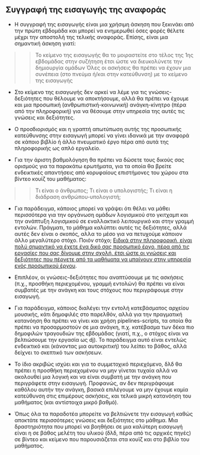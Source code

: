 ## Συγγραφή της εισαγωγής της αναφοράς

* Η συγγραφή της εισαγωγής είναι μια χρήσιμη άσκηση που ξεκινάει από την πρώτη εβδομάδα και μπορεί να ενημερωθεί όσες φορές θέλετε μέχρι την αποστολή της τελικής αναφοράς. Επίσης, είναι μια σημαντική άσκηση γιατί:
>> Το κείμενο της εισαγωγής θα το μοιραστείτε στο τέλος της 1ης εβδομάδας στην συζήτηση έτσι ώστε να διευκολύνετε την δημιουργία ομάδων
>> Όλες οι ασκήσεις θα πρέπει να έχουν μια συνέπεια (στο πνεύμα ή/και στην κατεύθυνση) με το κείμενο της εισαγωγής

* Στο κείμενο της εισαγωγής δεν αρκεί να λέμε για τις γνώσεις-δεξιότητες που θέλουμε να αποκτήσουμε, αλλά θα πρέπει να έχουμε και μια προσωπική (ανθρωπιστική-κοινωνική) ανάγκη-κίνητρο (πέρα από την πληροφορική) για να θέσουμε στην υπηρεσία της αυτές τις γνώσεις και δεξιότητες.

* Ο προσδιορισμός και η γραπτή απωτύπωση αυτής της προσωπικής κατεύθυνσης στην εισαγωγή μπορεί να γίνει ιδανικά με την αναφορά σε κάποιο βιβλίο ή άλλο πνευματικό έργο πέρα από αυτά της πληροφορικής ως απλό εργαλείο.

* Για την άριστη βαθμολόγηση θα πρέπει να δώσετε τους δικούς σας ορισμούς για τα παρακάτω ερωτήματα, για τα οποία θα βρείτε ενδεικτικές απαντήσεις από κορυφαίους επιστήμονες του χώρου στα βίντεο κουίζ του μαθήματος:
>> Τι είναι ο άνθρωπος; Τι είναι ο υπολογιστής; Τι είναι η διάδραση ανθρώπου-υπολογιστή;

* Για παράδειγμα, κάποιος μπορεί να γράψει ότι θέλει να μάθει περισσότερα για την οργάνωση ομάδων λογισμικού στο γκιτχαμπ και την ανάπτυξη λογισμικού σε εναλλακτικό λειτουργικό και στην γραμμή εντολών. Πράγματι, το μάθημα καλύπτει αυτές τις δεξιότητες, αλλά αυτές δεν είναι ο σκοπός, αλλα το μέσο για να πετυχούμε κάποιον άλλο μεγαλύτερο στόχο. Ποιόν στόχο; [Ειδικά στην πληροφορική, είναι πολύ σημαντικό να έχετε ένα δικό σας προσωπικό έργο, πέρα από τις εργασίες που σας δίνουμε στην σχολή, έτσι ώστε οι γνώσεις και δεξιότητες που πέρνετε από τα μαθήματα να μπαίνουν στην υπηρεσία ενός προσωπικού έργου](http://paulgraham.com/own.html).

* Επιπλέον, οι γνώσεις-δεξιότητες που αναπτύσουμε με τις ασκήσεις (π.χ., προσθήκη περιεχομένου, γραμμή εντολών) θα πρέπει να είναι συμβατές με την ανάγκη και τους στόχους που περιγράφουμε στην εισαγωγή.

* Για παράδειγμα, κάποιος διαλέγει την εντολή κατεβάσματος αρχείου μουσικής, κάτι δημοφιλές στο παρελθόν, αλλά για την πραγματική κατανόηση θα πρέπει να γίνει και χρήση pipelines-scripts, τα οποία θα πρέπει να προσαρμοστούν σε μια ανάγκη, π.χ. κατέβασμα των δέκα πιο δημοφιλών τραγουδιών της εβδομάδας (γιατί, π.χ., ο στόχος είναι να βελτιώσουμε την εργασία ως dj). Το παράδειγμα αυτό είναι εντελώς ενδεικτικό και (κάνοντας μια αυτοκριτική) του λείπει το βάθος, αλλά δείχνει το σκεπτικό των ασκήσεων. 

* Το ίδιο ακριβώς ισχύει και για το συμμετοχικό περιεχόμενο, δλδ θα πρέπει η προσθήκη περιεχομένου να μην γίνεται τυχαία αλλά να ακολουθεί μια λογική και να είναι συμβατή με την ανάγκη που περιγράφετε στην εισαγωγή. Προφανώς, αν δεν περιγράφουμε καθόλου αυτήν την ανάγκη, βασικά επιλέγουμε να μην έχουμε καμία κατεύθυνση στις επιμέρους ασκήσεις, και τελικά μικρή κατανόηση του μαθήματος (και αντίστοιχα μικρό βαθμό).

* Όπως όλα τα παραδοτέα μπορείτε να βελτιώνετε την εισαγωγή καθώς αποκτάτε περισσότερες γνώσεις και δεξιότητες στο μάθημα. Μια δραστηριότητα που μπορεί να βοηθήσει σε μια καλύτερη εισαγωγή είναι η σε βάθος μελέτη του υλικού (δλδ, πέρα από τις αρχικές πηγές) σε βίντεο και κείμενο που παρουσιάζεται στα κουϊζ και στο βιβλίο του μαθήματος.
